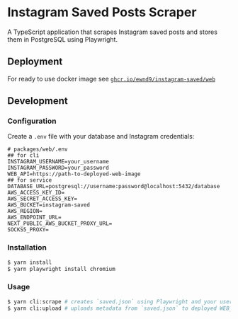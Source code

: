 # Instagram Saved Posts Scraper

A TypeScript application that scrapes Instagram saved posts and stores them in PostgreSQL using Playwright.

## Deployment

For ready to use docker image see [`ghcr.io/ewnd9/instagram-saved/web`](https://github.com/ewnd9/instagram-saved/pkgs/container/instagram-saved%2Fweb)

## Development

### Configuration

Create a `.env` file with your database and Instagram credentials:

```env
# packages/web/.env
## for cli
INSTAGRAM_USERNAME=your_username
INSTAGRAM_PASSWORD=your_password
WEB_API=https://path-to-deployed-web-image
## for service
DATABASE_URL=postgresql://username:password@localhost:5432/database
AWS_ACCESS_KEY_ID=
AWS_SECRET_ACCESS_KEY=
AWS_BUCKET=instagram-saved
AWS_REGION=
AWS_ENDPOINT_URL=
NEXT_PUBLIC_AWS_BUCKET_PROXY_URL=
SOCKS5_PROXY=
```

### Installation

```sh
$ yarn install
$ yarn playwright install chromium
```

### Usage

```sh
$ yarn cli:scrape # creates `saved.json` using Playwright and your username/password with all your collections metadata
$ yarn cli:upload # uploads metadata from `saved.json` to deployed WEB_API, where it's stored and processed further
```
